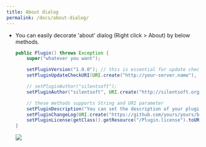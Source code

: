 ```yaml
---
title: About dialog
permalink: /docs/about-dialog/
---
```


* You can easily decorate 'about' dialog (Right click > About) by below methods.
  ```java
  public Plugin() throws Exception {
      super("whatever you want");

      setPluginVersion("1.0.0"); // this is essential for update check
      setPluginUpdateCheckURI(URI.create("http://your-server.name"), URI.create("http://location-of-archives")); // e.g.

      // setPluginAuthor("silentsoft");
      setPluginAuthor("silentsoft", URI.create("http://silentsoft.org"));

      // these methods supports String and URI parameter
      setPluginDescription("You can set the description of your plugin");
      setPluginChangeLog(URI.create("https://github.com/yours/yours/blob/master/CHANGELOG.md")); // e.g.
      setPluginLicense(getClass().getResource("/Plugin.license").toURI());
  }
  ```

  ![]({{site.url}}/img/how-to-decorate-about-dialog.png)
